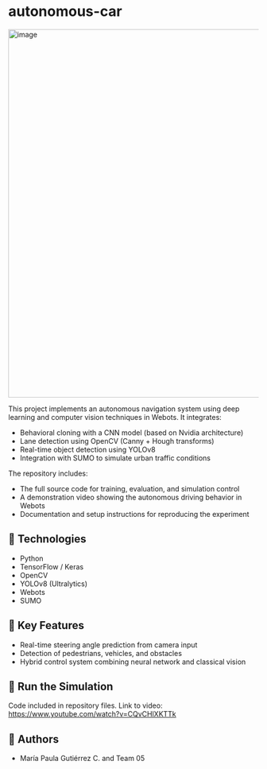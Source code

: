 # autonomous-car

<img width="1386" height="741" alt="image" src="https://github.com/user-attachments/assets/a27a5f94-e1a9-4268-b1f4-4c521266f276" />

This project implements an autonomous navigation system using deep learning and computer vision techniques in Webots. It integrates:

- Behavioral cloning with a CNN model (based on Nvidia architecture)
- Lane detection using OpenCV (Canny + Hough transforms)
- Real-time object detection using YOLOv8
- Integration with SUMO to simulate urban traffic conditions

The repository includes:
- The full source code for training, evaluation, and simulation control
- A demonstration video showing the autonomous driving behavior in Webots
- Documentation and setup instructions for reproducing the experiment

## 🔧 Technologies
- Python
- TensorFlow / Keras
- OpenCV
- YOLOv8 (Ultralytics)
- Webots
- SUMO

## 🧪 Key Features
- Real-time steering angle prediction from camera input
- Detection of pedestrians, vehicles, and obstacles
- Hybrid control system combining neural network and classical vision

## 🚀 Run the Simulation
Code included in repository files. 
Link to video: https://www.youtube.com/watch?v=CQvCHlXKTTk

## 🧠 Authors
- María Paula Gutiérrez C. and Team 05
